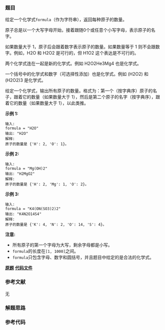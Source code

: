 ### 题目
给定一个化学式`formula`（作为字符串），返回每种原子的数量。

原子总是以一个大写字母开始，接着跟随0个或任意个小写字母，表示原子的名字。

如果数量大于 1，原子后会跟着数字表示原子的数量。如果数量等于 1 则不会跟数字。例如，H2O 和 H2O2 是可行的，但 H1O2 这个表达是不可行的。

两个化学式连在一起是新的化学式。例如 H2O2He3Mg4 也是化学式。

一个括号中的化学式和数字（可选择性添加）也是化学式。例如 (H2O2) 和 (H2O2)3 是化学式。

给定一个化学式，输出所有原子的数量。格式为：第一个（按字典序）原子的名子，跟着它的数量（如果数量大于
1），然后是第二个原子的名字（按字典序），跟着它的数量（如果数量大于 1），以此类推。

**示例 1:**

    
    
    输入: 
    formula = "H2O"
    输出: "H2O"
    解释: 
    原子的数量是 {'H': 2, 'O': 1}。
    

**示例 2:**

    
    
    输入: 
    formula = "Mg(OH)2"
    输出: "H2MgO2"
    解释: 
    原子的数量是 {'H': 2, 'Mg': 1, 'O': 2}。
    

**示例 3:**

    
    
    输入: 
    formula = "K4(ON(SO3)2)2"
    输出: "K4N2O14S4"
    解释: 
    原子的数量是 {'K': 4, 'N': 2, 'O': 14, 'S': 4}。
    

**注意:**

  * 所有原子的第一个字母为大写，剩余字母都是小写。
  * `formula`的长度在`[1, 1000]`之间。
  * `formula`只包含字母、数字和圆括号，并且题目中给定的是合法的化学式。

 **[原题](https://leetcode-cn.com/problems/number-of-atoms/)**    **[代码文件]()**


### 参考文献
无

### 解题思路




### 参考代码

```go


```




